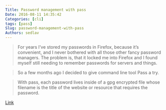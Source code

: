 ```yaml
---
Title: Password management with pass
Date: 2016-08-11 14:35:42
Categories: [cli]
tags: [pass]
Slug: password-management-with-pass
Authors: sedlav
---
```


> For years I’ve stored my passwords in Firefox, because it’s convenient, and I never bothered with all those other fancy password managers. The problem is, that it locked me into Firefox and I found myself still needing to remember passwords for servers and things.

> So a few months ago I decided to give command line tool Pass a try.

> With pass, each password lives inside of a gpg encrypted file whose filename is the title of the website or resource that requires the password.

[Link](https://blog.christophersmart.com/2016/08/10/command-line-password-management-with-pass/)
